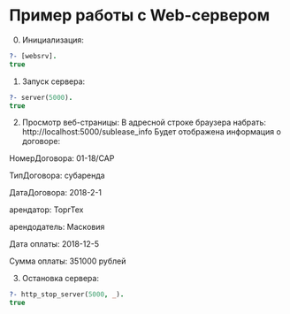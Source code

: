 # Пример работы с Web-сервером


0. Инициализация:
```Prolog
?- [websrv].
true
```

1. Запуск сервера:
```Prolog
?- server(5000).
true
```

2. Просмотр веб-страницы:
В адресной строке браузера набрать: http://localhost:5000/sublease_info
Будет отображена информация о договоре:

НомерДоговора: 01-18/САР

ТипДоговора: субаренда

ДатаДоговора: 2018-2-1

арендатор: ТоргТех

арендодатель: Масковия

Дата оплаты: 2018-12-5

Сумма оплаты: 351000 рублей


3. Остановка сервера:
```Prolog
?- http_stop_server(5000, _).
true
```
